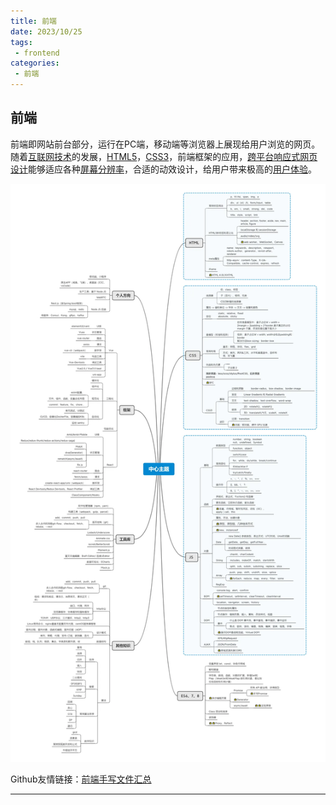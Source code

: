 ```yaml
---
title: 前端
date: 2023/10/25
tags:
 - frontend
categories:
 - 前端
---
```

## 前端

前端即网站前台部分，运行在PC端，移动端等浏览器上展现给用户浏览的网页。随着[互联网技术](https://baike.baidu.com/item/%E4%BA%92%E8%81%94%E7%BD%91%E6%8A%80%E6%9C%AF/617749?fromModule=lemma_inlink)的发展，[HTML5](https://baike.baidu.com/item/HTML5/4234903?fromModule=lemma_inlink)，[CSS3](https://baike.baidu.com/item/CSS3/4059544?fromModule=lemma_inlink)，前端框架的应用，[跨平台](https://baike.baidu.com/item/%E8%B7%A8%E5%B9%B3%E5%8F%B0/8558902?fromModule=lemma_inlink)[响应式网页设计](https://baike.baidu.com/item/%E5%93%8D%E5%BA%94%E5%BC%8F%E7%BD%91%E9%A1%B5%E8%AE%BE%E8%AE%A1/2519669?fromModule=lemma_inlink)能够适应各种[屏幕分辨率](https://baike.baidu.com/item/%E5%B1%8F%E5%B9%95%E5%88%86%E8%BE%A8%E7%8E%87/2193029?fromModule=lemma_inlink)，合适的动效设计，给用户带来极高的[用户体验](https://baike.baidu.com/item/%E7%94%A8%E6%88%B7%E4%BD%93%E9%AA%8C/1994?fromModule=lemma_inlink)。

![1698555703641](image/frontend/1698555703641.png)

Github友情链接：[前端手写文件汇总](https://github.com/yaozongbin/HTML5)

---
